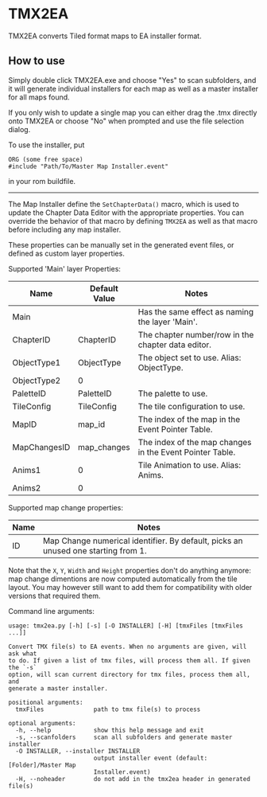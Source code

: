 # TMX2EA

TMX2EA converts Tiled format maps to EA installer format.

## How to use

Simply double click TMX2EA.exe and choose "Yes" to scan subfolders, and it will generate individual installers for each map as well as a master installer for all maps found.

If you only wish to update a single map you can either drag the .tmx directly onto TMX2EA or choose "No" when prompted and use the file selection dialog.

To use the installer, put

    ORG (some free space)
    #include "Path/To/Master Map Installer.event"

in your rom buildfile.

---

The Map Installer define the `SetChapterData()` macro, which is used to update the Chapter Data Editor with the appropriate properties. You can override the behavior of that macro by defining `TMX2EA` as well as that macro before including any map installer.

These properties can be manually set in the generated event files, or defined as custom layer properties.

Supported 'Main' layer Properties:

| Name         | Default Value  | Notes                                                    |
| ------------ | -------------- | -------------------------------------------------------- |
| Main         |                | Has the same effect as naming the layer 'Main'.          |
| ChapterID    | ChapterID      | The chapter number/row in the chapter data editor.       |
| ObjectType1  | ObjectType     | The object set to use. Alias: ObjectType.                |
| ObjectType2  | 0              |                                                          |
| PaletteID    | PaletteID      | The palette to use.                                      |
| TileConfig   | TileConfig     | The tile configuration to use.                           |
| MapID        | map_id         | The index of the map in the Event Pointer Table.         |
| MapChangesID | map_changes    | The index of the map changes in the Event Pointer Table. |
| Anims1       | 0              | Tile Animation to use. Alias: Anims.                     |
| Anims2       | 0              |                                                          |

Supported map change properties:

| Name         | Notes                                                                             |
| ------------ | --------------------------------------------------------------------------------- |
| ID           | Map Change numerical identifier. By default, picks an unused one starting from 1. |

Note that the `X`, `Y`, `Width` and `Height` properties don't do anything anymore: map change dimentions are now computed automatically from the tile layout. You may however still want to add them for compatibility with older versions that required them.

Command line arguments:

    usage: tmx2ea.py [-h] [-s] [-O INSTALLER] [-H] [tmxFiles [tmxFiles ...]]

    Convert TMX file(s) to EA events. When no arguments are given, will ask what
    to do. If given a list of tmx files, will process them all. If given the `-s`
    option, will scan current directory for tmx files, process them all, and
    generate a master installer.

    positional arguments:
      tmxFiles              path to tmx file(s) to process

    optional arguments:
      -h, --help            show this help message and exit
      -s, --scanfolders     scan all subfolders and generate master installer
      -O INSTALLER, --installer INSTALLER
                            output installer event (default: [Folder]/Master Map
                            Installer.event)
      -H, --noheader        do not add in the tmx2ea header in generated file(s)
